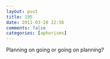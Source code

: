 ```yaml
---
layout: post
title: 195
date: 2011-03-28 22:56
comments: false
categories: [aphorisms]
---
```


Planning on going or going on planning?
